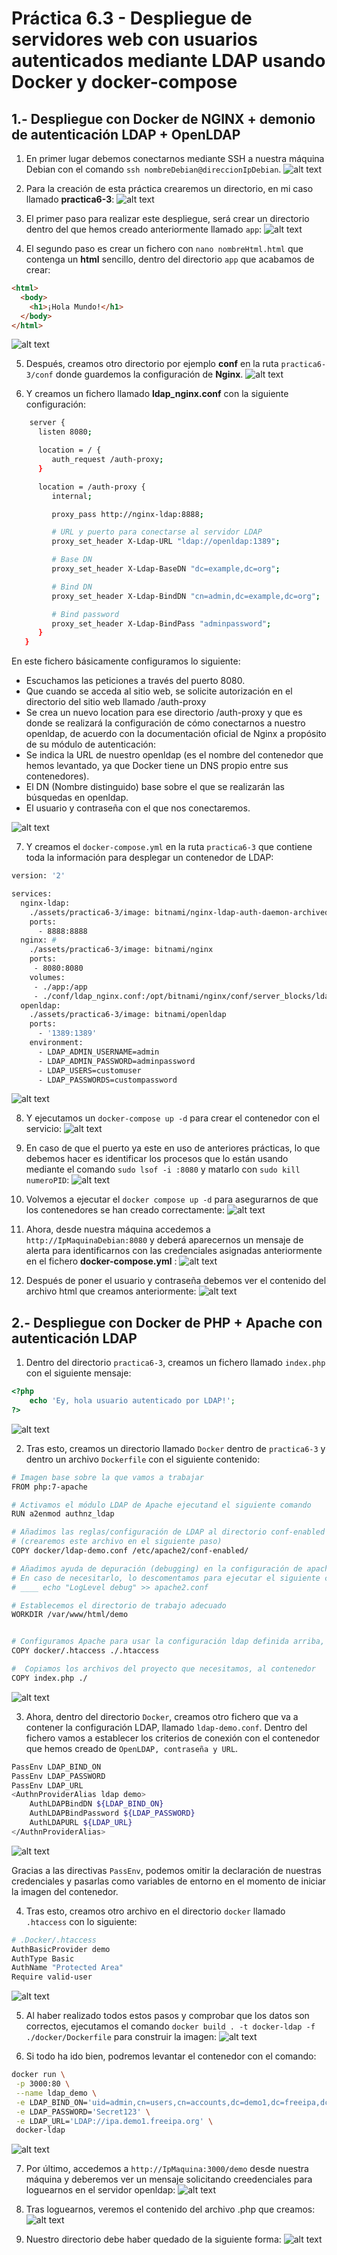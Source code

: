 # Práctica 6.3 - Despliegue de servidores web con usuarios autenticados mediante LDAP usando Docker y docker-compose

## 1.- Despliegue con Docker de NGINX + demonio de autenticación LDAP + OpenLDAP

1. En primer lugar debemos conectarnos mediante SSH a nuestra máquina Debian con el comando `ssh nombreDebian@direccionIpDebian`.
   ![alt text](./assets/practica6-3/image.png)

2. Para la creación de esta práctica crearemos un directorio, en mi caso llamado **practica6-3**:
   ![alt text](./assets/practica6-3/image-1.png)

3. El primer paso para realizar este despliegue, será crear un directorio dentro del que hemos creado anteriormente llamado `app`:
   ![alt text](./assets/practica6-3/image-2.png)

4. El segundo paso es crear un fichero con `nano nombreHtml.html` que contenga un **html** sencillo, dentro del directorio `app` que acabamos de crear:

```html
<html>
  <body>
    <h1>¡Hola Mundo!</h1>
  </body>
</html>
```

![alt text](./assets/practica6-3/image-3.png)

5. Después, creamos otro directorio por ejemplo **conf** en la ruta `practica6-3/conf` donde guardemos la configuración de **Nginx**.
   ![alt text](./assets/practica6-3/image-4.png)

6. Y creamos un fichero llamado **ldap_nginx.conf** con la siguiente configuración:

```bash
    server {
      listen 8080;

      location = / {
         auth_request /auth-proxy;
      }

      location = /auth-proxy {
         internal;

         proxy_pass http://nginx-ldap:8888;

         # URL y puerto para conectarse al servidor LDAP
         proxy_set_header X-Ldap-URL "ldap://openldap:1389";

         # Base DN
         proxy_set_header X-Ldap-BaseDN "dc=example,dc=org";

         # Bind DN
         proxy_set_header X-Ldap-BindDN "cn=admin,dc=example,dc=org";

         # Bind password
         proxy_set_header X-Ldap-BindPass "adminpassword";
      }
   }
```

En este fichero básicamente configuramos lo siguiente:

- Escuchamos las peticiones a través del puerto 8080.
- Que cuando se acceda al sitio web, se solicite autorización en el directorio del sitio web llamado /auth-proxy
- Se crea un nuevo location para ese directorio /auth-proxy y que es donde se realizará la configuración de cómo conectarnos a nuestro openldap, de acuerdo con la documentación oficial de Nginx a propósito de su módulo de autenticación:
- Se indica la URL de nuestro openldap (es el nombre del contenedor que hemos levantado, ya que Docker tiene un DNS propio entre sus contenedores).
- El DN (Nombre distinguido) base sobre el que se realizarán las búsquedas en openldap.
- El usuario y contraseña con el que nos conectaremos.

![alt text](./assets/practica6-3/image-5.png)

7. Y creamos el `docker-compose.yml` en la ruta `practica6-3` que contiene toda la información para desplegar un contenedor de LDAP:

```bash
version: '2'

services:
  nginx-ldap:
    ./assets/practica6-3/image: bitnami/nginx-ldap-auth-daemon-archived
    ports:
      - 8888:8888
  nginx: #
    ./assets/practica6-3/image: bitnami/nginx
    ports:
     - 8080:8080
    volumes:
     - ./app:/app
     - ./conf/ldap_nginx.conf:/opt/bitnami/nginx/conf/server_blocks/ldap_nginx.conf
  openldap:
    ./assets/practica6-3/image: bitnami/openldap
    ports:
      - '1389:1389'
    environment:
      - LDAP_ADMIN_USERNAME=admin
      - LDAP_ADMIN_PASSWORD=adminpassword
      - LDAP_USERS=customuser
      - LDAP_PASSWORDS=custompassword
```

![alt text](./assets/practica6-3/image-6.png)

8. Y ejecutamos un `docker-compose up -d` para crear el contenedor con el servicio:
   ![alt text](./assets/practica6-3/image-7.png)

9. En caso de que el puerto ya este en uso de anteriores prácticas, lo que debemos hacer es identificar los procesos que lo están usando mediante el comando `sudo lsof -i :8080` y matarlo con `sudo kill numeroPID`:
   ![alt text](./assets/practica6-3/image-8.png)

10. Volvemos a ejecutar el `docker compose up -d` para asegurarnos de que los contenedores se han creado correctamente:
    ![alt text](./assets/practica6-3/image-9.png)

11. Ahora, desde nuestra máquina accedemos a `http://IpMaquinaDebian:8080` y deberá aparecernos un mensaje de alerta para identificarnos con las credenciales asignadas anteriormente en el fichero **docker-compose.yml** :
    ![alt text](./assets/practica6-3/image-10.png)

12. Después de poner el usuario y contraseña debemos ver el contenido del archivo html que creamos anteriormente:
    ![alt text](./assets/practica6-3/image-11.png)

## 2.- Despliegue con Docker de PHP + Apache con autenticación LDAP

1. Dentro del directorio `practica6-3`, creamos un fichero llamado `index.php` con el siguiente mensaje:

```php
<?php
    echo 'Ey, hola usuario autenticado por LDAP!';
?>
```

![alt text](./assets/practica6-3/image-15.png)

2. Tras esto, creamos un directorio llamado `Docker` dentro de `practica6-3` y dentro un archivo `Dockerfile` con el siguiente contenido:

```bash
# Imagen base sobre la que vamos a trabajar
FROM php:7-apache

# Activamos el módulo LDAP de Apache ejecutand el siguiente comando
RUN a2enmod authnz_ldap

# Añadimos las reglas/configuración de LDAP al directorio conf-enabled de Apache
# (crearemos este archivo en el siguiente paso)
COPY docker/ldap-demo.conf /etc/apache2/conf-enabled/

# Añadimos ayuda de depuración (debugging) en la configuración de apache
# En caso de necesitarlo, lo descomentamos para ejecutar el siguiente comando
# ____ echo "LogLevel debug" >> apache2.conf

# Establecemos el directorio de trabajo adecuado
WORKDIR /var/www/html/demo


# Configuramos Apache para usar la configuración ldap definida arriba, la copiamos de nuestro ordenador al contenedor
COPY docker/.htaccess ./.htaccess

#  Copiamos los archivos del proyecto que necesitamos, al contenedor
COPY index.php ./
```

![alt text](./assets/practica6-3/image-12.png)

3. Ahora, dentro del directorio `Docker`, creamos otro fichero que va a contener la configuración LDAP, llamado `ldap-demo.conf`. Dentro del fichero vamos a establecer los criterios de conexión con el contenedor que hemos creado de `OpenLDAP, contraseña y URL`.

```bash
PassEnv LDAP_BIND_ON
PassEnv LDAP_PASSWORD
PassEnv LDAP_URL
<AuthnProviderAlias ldap demo>
    AuthLDAPBindDN ${LDAP_BIND_ON}
    AuthLDAPBindPassword ${LDAP_PASSWORD}
    AuthLDAPURL ${LDAP_URL}
</AuthnProviderAlias>
```

![alt text](./assets/practica6-3/image-13.png)

Gracias a las directivas `PassEnv`, podemos omitir la declaración de nuestras credenciales y pasarlas como variables de entorno en el momento de iniciar la imagen del contenedor.

4. Tras esto, creamos otro archivo en el directorio `docker` llamado `.htaccess` con lo siguiente:

```bash
# .Docker/.htaccess
AuthBasicProvider demo
AuthType Basic
AuthName "Protected Area"
Require valid-user
```

![alt text](./assets/practica6-3/image-14.png)

5. Al haber realizado todos estos pasos y comprobar que los datos son correctos, ejecutamos el comando `docker build . -t docker-ldap -f ./docker/Dockerfile` para construir la imagen:
   ![alt text](./assets/practica6-3/image-16.png)

6. Si todo ha ido bien, podremos levantar el contenedor con el comando:

```bash
docker run \
 -p 3000:80 \
 --name ldap_demo \
 -e LDAP_BIND_ON='uid=admin,cn=users,cn=accounts,dc=demo1,dc=freeipa,dc=org' \
 -e LDAP_PASSWORD='Secret123' \
 -e LDAP_URL='LDAP://ipa.demo1.freeipa.org' \
 docker-ldap
```

![alt text](./assets/practica6-3/image-17.png)

7. Por último, accedemos a `http://IpMaquina:3000/demo` desde nuestra máquina y deberemos ver un mensaje solicitando creedenciales para loguearnos en el servidor openldap:
   ![alt text](./assets/practica6-3/image-18.png)

8. Tras loguearnos, veremos el contenido del archivo .php que creamos:
   ![alt text](./assets/practica6-3/image-19.png)

9. Nuestro directorio debe haber quedado de la siguiente forma:
   ![alt text](./assets/practica6-3/image.png)
